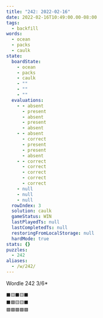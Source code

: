 ```yaml
---
title: "242: 2022-02-16"
date: 2022-02-16T10:49:00.00-08:00
tags:
  - backfill
words:
  - ocean
  - packs
  - caulk
state:
  boardState:
    - ocean
    - packs
    - caulk
    - ""
    - ""
    - ""
  evaluations:
    - - absent
      - present
      - absent
      - present
      - absent
    - - absent
      - correct
      - present
      - present
      - absent
    - - correct
      - correct
      - correct
      - correct
      - correct
    - null
    - null
    - null
  rowIndex: 3
  solution: caulk
  gameStatus: WIN
  lastPlayedTs: null
  lastCompletedTs: null
  restoringFromLocalStorage: null
  hardMode: true
stats: {}
puzzles:
  - 242
aliases:
  - /w/242/
---
```


Wordle 242 3/6*

<!-- more -->

```
⬛🟨⬛🟨⬛
⬛🟩🟨🟨⬛
🟩🟩🟩🟩🟩
```
